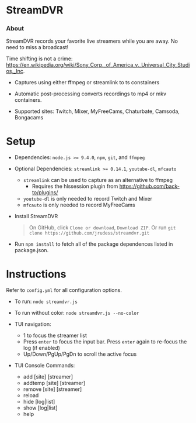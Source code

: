 StreamDVR
==========

### About ###

StreamDVR records your favorite live streamers while you are away.  No need to miss a broadcast!

Time shifting is not a crime:
https://en.wikipedia.org/wiki/Sony_Corp._of_America_v._Universal_City_Studios,_Inc.

* Captures using either ffmpeg or streamlink to ts constainers

* Automatic post-processing converts recordings to mp4 or mkv containers.

* Supported sites: Twitch, Mixer, MyFreeCams, Chaturbate, Camsoda, Bongacams

Setup
==========

* Dependencies: `node.js >= 9.4.0`, `npm`, `git`, and `ffmpeg`
* Optional Dependencies: `streamlink >= 0.14.1`, `youtube-dl`, `mfcauto`

  * `streamlink` can be used to capture as an alternative to ffmpeg
    * Requires the hlssession plugin from https://github.com/back-to/plugins/
  * `youtube-dl` is only needed to record Twitch and Mixer
  * `mfcauto` is only needed to record MyFreeCams

* Install StreamDVR
  >On GitHub, click `Clone or download`, `Download ZIP`.
  >Or run `git clone https://github.com/jrudess/streamdvr.git`

* Run `npm install` to fetch all of the package dependences listed in package.json.

Instructions
===========

Refer to `config.yml` for all configuration options.

* To run: `node streamdvr.js`
* To run without color: `node streamdvr.js --no-color`

* TUI navigation:
    * 1 to focus the streamer list
    * Press `enter` to focus the input bar.  Press `enter` again to re-focus the log (if enabled)
    * Up/Down/PgUp/PgDn to scroll the active focus

* TUI Console Commands:
    * add     [site] [streamer]
    * addtemp [site] [streamer]
    * remove  [site] [streamer]
    * reload
    * hide [log|list]
    * show [log|list]
    * help
